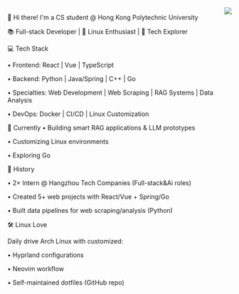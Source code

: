 <img align="right" src="https://github-readme-stats.vercel.app/api?username=VicWang17&show_icons=true">

👋 Hi there! I'm a CS student @ Hong Kong Polytechnic University

📚 Full-stack Developer | 🐧 Linux Enthusiast | 🤖 Tech Explorer

💻 Tech Stack

• Frontend: React | Vue | TypeScript

• Backend: Python | Java/Spring | C++ | Go

• Specialties: Web Development | Web Scraping | RAG Systems | Data Analysis

• DevOps: Docker | CI/CD | Linux Customization

🔭 Currently
• Building smart RAG applications & LLM prototypes

• Customizing Linux environments

• Exploring Go


🌱 History

• 2× Intern @ Hangzhou Tech Companies (Full-stack&Ai roles)

• Created 5+ web projects with React/Vue + Spring/Go

• Built data pipelines for web scraping/analysis (Python)

🛠️ Linux Love

Daily drive Arch Linux with customized:

• Hyprland configurations

• Neovim workflow

• Self-maintained dotfiles (GitHub repo)




<!--
**VicWang17/VicWang17** is a ✨ _special_ ✨ repository because its `README.md` (this file) appears on your GitHub profile.

Here are some ideas to get you started:

- 🔭 I’m currently working on ...
- 🌱 I’m currently learning ...
- 👯 I’m looking to collaborate on ...
- 🤔 I’m looking for help with ...
- 💬 Ask me about ...
- 📫 How to reach me: ...
- 😄 Pronouns: ...
- ⚡ Fun fact: ...
-->
